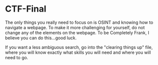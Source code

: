 # CTF-Final
The only things you really need to focus on is OSINT and knowing how to navigate a webpage. To make it more challenging for yourself, do not change any of the elements on the webpage. To be Completely Frank, I believe you can do this...good luck.

If you want a less ambiguous search, go into the "clearing things up" file, where you will know exactly what skills you will need and where you will need to go.
